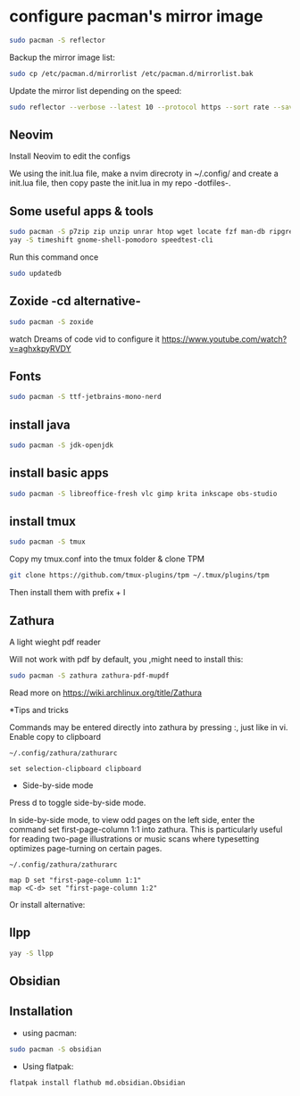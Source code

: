 # configure  pacman's mirror image

```bash
sudo pacman -S reflector
```

Backup the mirror image list:

```bash
sudo cp /etc/pacman.d/mirrorlist /etc/pacman.d/mirrorlist.bak
```

Update the mirror list depending on the speed:

```bash
sudo reflector --verbose --latest 10 --protocol https --sort rate --save /etc/pacman.d/mirrorlist
```

## Neovim

Install Neovim to edit the configs

We using the init.lua file, make a nvim direcroty in ~/.config/ and create a init.lua file,
then copy paste the init.lua in my repo -dotfiles-.

## Some useful apps & tools

```bash
sudo pacman -S p7zip zip unzip unrar htop wget locate fzf man-db ripgrep
yay -S timeshift gnome-shell-pomodoro speedtest-cli
```

Run this command once

```bash
sudo updatedb
```

## Zoxide -cd alternative-
```bash
sudo pacman -S zoxide
```

watch Dreams of code vid to configure it <https://www.youtube.com/watch?v=aghxkpyRVDY>

## Fonts

```bash
sudo pacman -S ttf-jetbrains-mono-nerd
```

## install java

```bash
sudo pacman -S jdk-openjdk
```

## install basic apps

```bash
sudo pacman -S libreoffice-fresh vlc gimp krita inkscape obs-studio
```

## install tmux

```bash
sudo pacman -S tmux
```

Copy my tmux.conf into the tmux folder & clone TPM

```bash
git clone https://github.com/tmux-plugins/tpm ~/.tmux/plugins/tpm
```
Then install them with prefix + I

## Zathura

A light wieght pdf reader

Will not work with pdf by default, you ,might need to install this:

```bash
sudo pacman -S zathura zathura-pdf-mupdf
```

Read more on <https://wiki.archlinux.org/title/Zathura>

 *Tips and tricks

Commands may be entered directly into zathura by pressing :, just like in vi.
Enable copy to clipboard

`~/.config/zathura/zathurarc`

`set selection-clipboard clipboard`

* Side-by-side mode

Press d to toggle side-by-side mode.

In side-by-side mode, to view odd pages on the left side, enter the command
set first-page-column 1:1 into zathura. This is particularly useful for reading
two-page illustrations or music scans where typesetting optimizes page-turning
on certain pages.

`~/.config/zathura/zathurarc`

```config
map D set "first-page-column 1:1"
map <C-d> set "first-page-column 1:2"
```

Or install alternative:

## llpp

```bash
yay -S llpp
```
## Obsidian

## Installation

* using pacman:

```bash
sudo pacman -S obsidian
```

* Using flatpak:

```bash
flatpak install flathub md.obsidian.Obsidian
```
